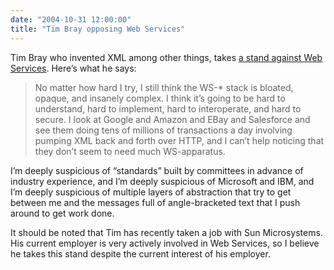 ```yaml
---
date: "2004-10-31 12:00:00"
title: "Tim Bray opposing Web Services"
---
```




Tim Bray who invented XML among other things, takes [a stand against Web Services](http://www.tbray.org/ongoing/When/200x/2004/09/18/WS-Oppo). Here&rsquo;s what he says:

>No matter how hard I try, I still think the WS-* stack is bloated, opaque, and insanely complex. I think it&rsquo;s going to be hard to understand, hard to implement, hard to interoperate, and hard to secure.
I look at Google and Amazon and EBay and Salesforce and see them doing tens of millions of transactions a day involving pumping XML back and forth over HTTP, and I can&rsquo;t help noticing that they don&rsquo;t seem to need much WS-apparatus.

I&rsquo;m deeply suspicious of &ldquo;standards&rdquo; built by committees in advance of industry experience, and I&rsquo;m deeply suspicious of Microsoft and IBM, and I&rsquo;m deeply suspicious of multiple layers of abstraction that try to get between me and the messages full of angle-bracketed text that I push around to get work done.



It should be noted that Tim has recently taken a job with Sun Microsystems. His current employer is very actively involved in Web Services, so I believe he takes this stand despite the current interest of his employer.

